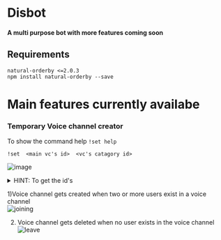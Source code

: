 # Disbot
#### A multi purpose bot with more features coming soon
## Requirements 
`natural-orderby <=2.0.3` <br>
`npm install natural-orderby --save`
# Main features currently availabe 

### Temporary Voice channel creator 

To show the command help 
`!set help`

    !set  <main vc's id>  <vc's catagory id>
![image](https://user-images.githubusercontent.com/36219488/133628844-535387be-0131-445e-bb38-798deecbce76.png)
<details>
  <summary>HINT: To get the id's </summary>
  <h4>RIGHT CLICK  on the channel whose id you want</h4>
    
  ![image](https://user-images.githubusercontent.com/36219488/133721225-8a3d60b0-8e8e-4c10-b5c9-a2539844a1a9.png)
    
    
</details>

1)Voice channel gets created when two or more users exist in a voice channel <br>
![joining](https://user-images.githubusercontent.com/36219488/133721118-9051ed51-a95f-422a-93fc-74ae8efee7d6.gif)

2) Voice channel gets deleted when no user exists in the voice channel <br>
![leave](https://user-images.githubusercontent.com/36219488/133721612-8fcb6753-c544-421f-b3e8-6a0843d05725.gif)

